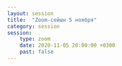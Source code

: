 ```yaml
---
layout: session
title:  "Zoom-сейшн 5 ноября"
category: session
session: 
    type: zoom
    date: 2020-11-05 20:00:00 +0300
    past: false
---
```

